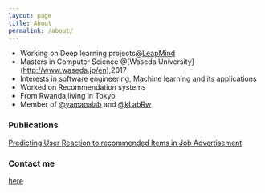 ```yaml
---
layout: page
title: About
permalink: /about/
---
```

* Working on Deep learning projects@[LeapMind](http://leapmind.io) 
* Masters in Computer Science  @[Waseda University] (http://www.waseda.jp/en),2017
* Interests in software engineering,  Machine learning and its applications
* Worked on Recommendation systems 
* From Rwanda,living in Tokyo
* Member of [@yamanalab](http://www.yama.info.waseda.ac.jp/) and [@kLabRw](http://klab.rw/)

### Publications
[Predicting User Reaction to recommended Items in Job Advertisement](https://www.researchgate.net/publication/315044202_Predicting_User_Reaction_to_Recommended_Items_In_Job_Advertisement)
 

### Contact me

[here](mailto:eliemagambo@gmail.com)

